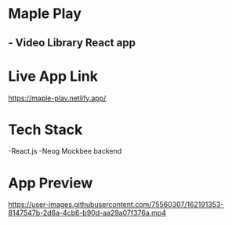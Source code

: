 # Maple Play
## - Video Library React app

# Live App Link
https://maple-play.netlify.app/

# Tech Stack
-React.js
-Neog Mockbee backend

# App Preview


https://user-images.githubusercontent.com/75560307/162191353-8147547b-2d6a-4cb6-b90d-aa29a07f376a.mp4


